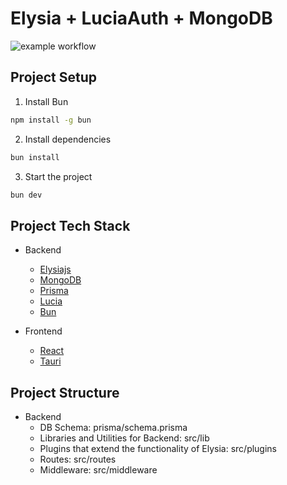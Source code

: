 # Elysia + LuciaAuth + MongoDB

![example workflow](https://github.com/Ripwords/elysia-lucia-template/actions/workflows/test.yml/badge.svg)

## Project Setup

1. Install Bun

```bash
npm install -g bun
```

2. Install dependencies

```bash
bun install
```

3. Start the project

```bash
bun dev
```

## Project Tech Stack

- Backend

  - [Elysiajs](https://elysiajs.com/)
  - [MongoDB](https://www.mongodb.com/)
  - [Prisma](https://www.prisma.io/)
  - [Lucia](https://lucia-auth.com/)
  - [Bun](https://bunjs.com/)

- Frontend
  - [React](https://reactjs.org/)
  - [Tauri](https://v2.tauri.app/)

## Project Structure

- Backend
  - DB Schema: prisma/schema.prisma
  - Libraries and Utilities for Backend: src/lib
  - Plugins that extend the functionality of Elysia: src/plugins
  - Routes: src/routes
  - Middleware: src/middleware
